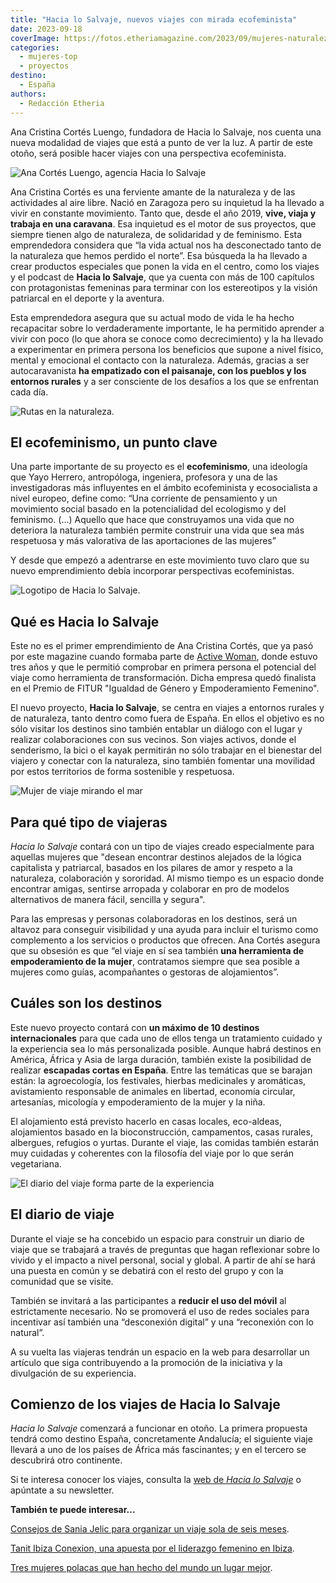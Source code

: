 ```yaml
---
title: "Hacia lo Salvaje, nuevos viajes con mirada ecofeminista"
date: 2023-09-18
coverImage: https://fotos.etheriamagazine.com/2023/09/mujeres-naturaleza.jpg
categories: 
  - mujeres-top
  - proyectos
destino: 
  - España
authors: 
  - Redacción Etheria
---
```


Ana Cristina Cortés Luengo, fundadora de Hacia lo Salvaje, nos cuenta una nueva 
modalidad de viajes que está a punto de ver la luz. A partir de este otoño, será posible 
hacer viajes con una perspectiva ecofeminista. 

![Ana Cortés Luengo, agencia Hacia lo Salvaje](https://fotos.etheriamagazine.com/2023/09/ana-cortes-agencia-viajes.jpg "Ana Cortés Luengo, fundadora de Hacia lo Salvaje.")

Ana Cristina Cortés es una ferviente amante de la naturaleza y de las actividades al 
aire libre. Nació en Zaragoza pero su inquietud la ha llevado a vivir en constante 
movimiento. Tanto que, desde el año 2019, **vive, viaja y trabaja en una caravana**. Esa 
inquietud es el motor de sus proyectos, que siempre tienen algo de naturaleza, de 
solidaridad y de feminismo. Esta emprendedora considera que “la vida actual nos ha 
desconectado tanto de la naturaleza que hemos perdido el norte”. Esa búsqueda la ha 
llevado a crear productos especiales que ponen la vida en el centro, como los viajes y 
el podcast de **Hacia lo Salvaje**, que ya cuenta con más de 100 capítulos con 
protagonistas femeninas para terminar con los estereotipos y la visión patriarcal en el 
deporte y la aventura. 

Esta emprendedora asegura que su actual modo de vida le ha hecho recapacitar sobre lo 
verdaderamente importante, le ha permitido aprender a vivir con poco (lo que ahora se 
conoce como decrecimiento) y la ha llevado a experimentar en primera persona los 
beneficios que supone a nivel físico, mental y emocional el contacto con la naturaleza. 
Además, gracias a ser autocaravanista **ha empatizado con el paisanaje, con los pueblos 
y los entornos rurales** y a ser consciente de los desafíos a los que se enfrentan cada 
día. 

![Rutas en la naturaleza.](https://fotos.etheriamagazine.com/2023/09/mujeres-naturaleza.jpg "Rutas en la naturaleza. © Kalen Emsley")

## El ecofeminismo, un punto clave

Una parte importante de su proyecto es el **ecofeminismo**, una ideología que Yayo 
Herrero, antropóloga, ingeniera, profesora y una de las investigadoras más influyentes 
en el ámbito ecofeminista y ecosocialista a nivel europeo, define como: “Una corriente 
de pensamiento y un movimiento social basado en la potencialidad del ecologismo y del 
feminismo. (...) Aquello que hace que construyamos una vida que no deteriora la 
naturaleza también permite construir una vida que sea más respetuosa y más valorativa de 
las aportaciones de las mujeres” 

Y desde que empezó a adentrarse en este movimiento tuvo claro que su nuevo 
emprendimiento debía incorporar perspectivas ecofeministas. 

![Logotipo de Hacia lo Salvaje.](https://fotos.etheriamagazine.com/2023/09/hacia-lo-salvaje.jpg "Logotipo de Hacia lo Salvaje.")

## Qué es Hacia lo Salvaje

Este no es el primer emprendimiento de Ana Cristina Cortés, que ya pasó por este 
magazine cuando formaba parte de [Active 
Woman](https://etheriamagazine.com/2022/03/07/empoderar-con-el-turismo-mujeres-de-tanzania/), 
donde estuvo tres años y que le permitió comprobar en primera persona el potencial del 
viaje como herramienta de transformación. Dicha empresa quedó finalista en el Premio de 
FITUR "Igualdad de Género y Empoderamiento Femenino". 

El nuevo proyecto, **Hacia lo Salvaje**, se centra en viajes a entornos rurales y de 
naturaleza, tanto dentro como fuera de España. En ellos el objetivo es no sólo visitar 
los destinos sino también entablar un diálogo con el lugar y realizar colaboraciones con 
sus vecinos. Son viajes activos, donde el senderismo, la bici o el kayak permitirán no 
sólo trabajar en el bienestar del viajero y conectar con la naturaleza, sino también 
fomentar una movilidad por estos territorios de forma sostenible y respetuosa. 

![Mujer de viaje mirando el mar](https://fotos.etheriamagazine.com/2023/09/mujeres-viaje-sola.jpg "Los viajes de Hacia lo Salvaje desean conectar con la naturaleza. © Cristina Gottardi")

## Para qué tipo de viajeras

_Hacia lo Salvaje_ contará con un tipo de viajes creado especialmente para aquellas 
mujeres que "desean encontrar destinos alejados de la lógica capitalista y patriarcal, 
basados en los pilares de amor y respeto a la naturaleza, colaboración y sororidad. Al 
mismo tiempo es un espacio donde encontrar amigas, sentirse arropada y colaborar en pro 
de modelos alternativos de manera fácil, sencilla y segura". 

Para las empresas y personas colaboradoras en los destinos, será un altavoz para 
conseguir visibilidad y una ayuda para incluir el turismo como complemento a los 
servicios o productos que ofrecen. Ana Cortés asegura que su obsesión es que “el viaje 
en sí sea también **una herramienta de empoderamiento de la mujer**, contratamos siempre 
que sea posible a mujeres como guías, acompañantes o gestoras de alojamientos”. 

## Cuáles son los destinos

Este nuevo proyecto contará con **un máximo de 10 destinos internacionales** para que 
cada uno de ellos tenga un tratamiento cuidado y la experiencia sea lo más personalizada 
posible. Aunque habrá destinos en América, África y Asia de larga duración, también 
existe la posibilidad de realizar **escapadas cortas en España**. Entre las temáticas 
que se barajan están: la agroecología, los festivales, hierbas medicinales y aromáticas, 
avistamiento responsable de animales en libertad, economía circular, artesanías, 
micología y empoderamiento de la mujer y la niña. 

El alojamiento está previsto hacerlo en casas locales, eco-aldeas, alojamientos basado 
en la bioconstrucción, campamentos, casas rurales, albergues, refugios o yurtas. Durante 
el viaje, las comidas también estarán muy cuidadas y coherentes con la filosofía del 
viaje por lo que serán vegetariana. 

![El diario del viaje forma parte de la experiencia](https://fotos.etheriamagazine.com/2023/09/diario-viaje.jpg "El diario del viaje forma parte de la experiencia. © Eugenia Ai")

## El diario de viaje

Durante el viaje se ha concebido un espacio para construir un diario de viaje que se 
trabajará a través de preguntas que hagan reflexionar sobre lo vivido y el impacto a 
nivel personal, social y global. A partir de ahí se hará una puesta en común y se 
debatirá con el resto del grupo y con la comunidad que se visite. 

También se invitará a las participantes a **reducir el uso del móvil** al estrictamente 
necesario. No se promoverá el uso de redes sociales para incentivar así también una 
“desconexión digital” y una “reconexión con lo natural”. 

A su vuelta las viajeras tendrán un espacio en la web para desarrollar un artículo que 
siga contribuyendo a la promoción de la iniciativa y la divulgación de su experiencia. 

## Comienzo de los viajes de Hacia lo Salvaje

_Hacia lo Salvaje_ comenzará a funcionar en otoño. La primera propuesta tendrá como 
destino España, concretamente Andalucía; el siguiente viaje llevará a uno de los países 
de África más fascinantes; y en el tercero se descubrirá otro continente. 

Si te interesa conocer los viajes, consulta la [web de _Hacia lo 
Salvaje_](https://hacialosalvaje.net/) o apúntate a su newsletter. 

**También te puede interesar...** 

[Consejos de Sania Jelic para organizar un viaje sola de seis 
meses](https://etheriamagazine.com/2023/06/29/organizar-un-viaje-sola-sania-jelic/). 

[Tanit Ibiza Conexion, una apuesta por el liderazgo femenino en 
Ibiza](https://etheriamagazine.com/2023/06/02/tanit-ibiza-conexion/). 

[Tres mujeres polacas que han hecho del mundo un lugar 
mejor](https://etheriamagazine.com/2023/03/08/mujeres-polacas-fama-universal/).
